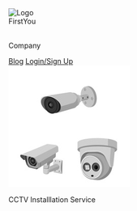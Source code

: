 <!DOCTYPE html>
<html lang="en">
<head>
    <meta charset="UTF-8">
    <meta http-equiv="X-UA-Compatible" content="IE=edge">
    <meta name="viewport" content="width=device-width, initial-scale=1.0">
    <title>FirstYou Service</title>
    <link rel="stylesheet" href="./Style/Service/Style-Service.css">
</head>
<body>
    <nav class="navbar">
        <img src="./Style/img/favicon.ico" alt="Logo" class="Logo">
        <div class="Logo-content"><div>FirstYou</div> <br><p>Company</p></div>
        <div class="navbar-a">
        <a href="#">Blog</a>
        <a href="#">Login/Sign Up</a>
        </div>
    </nav>
    <div id="service">
        <div class="service-item-one">
            <img src="./Style/img/service-img/cctv.jpg" alt="Camera img">
            <p>CCTV Installlation Service</p>
        </div>
    </div>
</body>
</html>
